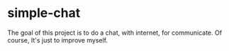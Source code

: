 # simple-chat
The goal of this project is to do a chat, with internet, for communicate. Of course, It's just to improve myself.
